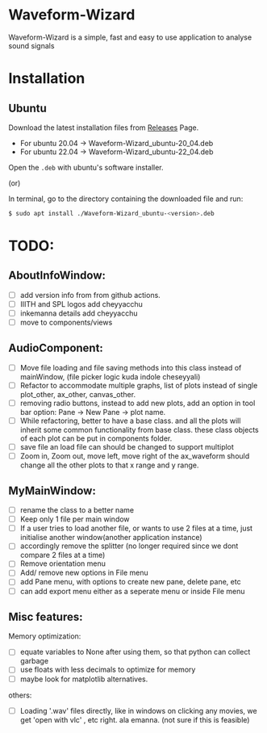 # Waveform-Wizard

Waveform-Wizard is a simple, fast and easy to use application to analyse sound signals

# Installation

## Ubuntu

Download the latest installation files from [Releases](https://github.com/Abhinavreddy-B/Waveform-Wizard-2/releases) Page.

* For ubuntu 20.04 -> Waveform-Wizard_ubuntu-20_04.deb
* For ubuntu 22.04 -> Waveform-Wizard_ubuntu-22_04.deb

Open the `.deb` with ubuntu's software installer.

(or)

In terminal, go to the directory containing the downloaded file and run:

```sh
$ sudo apt install ./Waveform-Wizard_ubuntu-<version>.deb
```

# TODO:

## AboutInfoWindow:

- [ ] add version info from from github actions.
- [ ] IIITH and SPL logos add cheyyacchu
- [ ] inkemanna details add cheyyacchu
- [ ] move to components/views

## AudioComponent:

- [ ] Move file loading and file saving methods into this class instead of mainWindow, (file picker logic kuda indole cheseyyali)
- [ ] Refactor to accommodate multiple graphs, list of plots instead of single plot_other, ax_other, canvas_other.
- [ ] removing radio buttons, instead to add new plots, add an option in tool bar option: Pane -> New Pane -> plot name. 
- [ ] While refactoring, better to have a base class. and all the plots will inherit some common functionality from base class. these  class objects of each plot can be put in components folder.
- [ ] save file an load file can should be changed to support multiplot
- [ ] Zoom in, Zoom out, move left, move right of the ax_waveform should change all the other plots to that x range and y range.

## MyMainWindow:

- [ ] rename the class to a better name
- [ ] Keep only 1 file per main window
- [ ] If a user tries to load another file, or wants to use 2 files at a time, just initialise another window(another application instance)
- [ ] accordingly remove the splitter (no longer required since we dont compare 2 files at a time)
- [ ] Remove orientation menu
- [ ] Add/ remove new options in File menu
- [ ] add Pane menu, with options to create new pane, delete pane, etc
- [ ] can add export menu either as a seperate menu or inside File menu

## Misc features:

Memory optimization:

- [ ] equate variables to None after using them, so that python can collect garbage
- [ ] use floats with less decimals to optimize for memory
- [ ] maybe look for matplotlib alternatives.

others:

- [ ] Loading '.wav' files directly, like in windows on clicking any movies, we get 'open with vlc' , etc right. ala emanna. (not sure if this is feasible)

